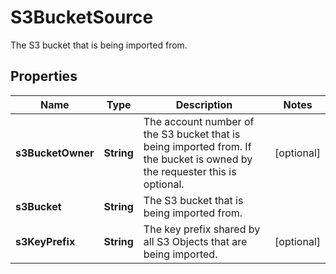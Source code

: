 

# S3BucketSource

 The S3 bucket that is being imported from. 

## Properties

| Name | Type | Description | Notes |
|------------ | ------------- | ------------- | -------------|
|**s3BucketOwner** | **String** |  The account number of the S3 bucket that is being imported from. If the bucket is owned by the requester this is optional.  |  [optional] |
|**s3Bucket** | **String** |  The S3 bucket that is being imported from.  |  |
|**s3KeyPrefix** | **String** |  The key prefix shared by all S3 Objects that are being imported.  |  [optional] |



